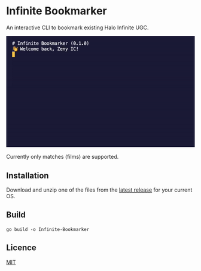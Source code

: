 # Infinite Bookmarker

An interactive CLI to bookmark existing Halo Infinite UGC.

![image](/.github/assets/preview.gif?v=1)

Currently only matches (films) are supported.

## Installation

Download and unzip one of the files from the [latest release](https://github.com/Alexis-Bize/Infinite-Bookmarker/releases/latest) for your current OS.

## Build

```shell
go build -o Infinite-Bookmarker
```

## Licence

[MIT](/LICENCE)
